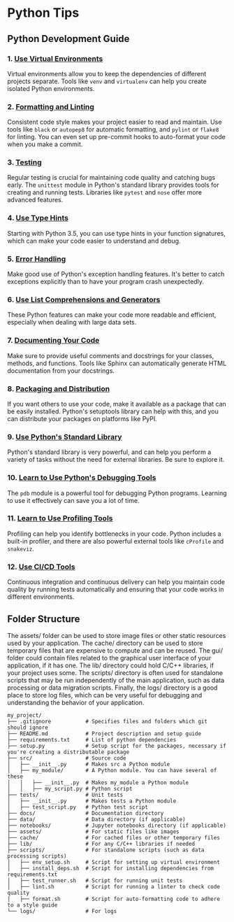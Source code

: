 
# Python Tips


## Python Development Guide

### 1. [Use Virtual Environments](https://docs.python.org/3/library/venv.html)
Virtual environments allow you to keep the dependencies of different projects separate. Tools like `venv` and `virtualenv` can help you create isolated Python environments.

### 2. [Formatting and Linting](https://www.python.org/dev/peps/pep-0008/)
Consistent code style makes your project easier to read and maintain. Use tools like `black` or `autopep8` for automatic formatting, and `pylint` or `flake8` for linting. You can even set up pre-commit hooks to auto-format your code when you make a commit.

### 3. [Testing](https://docs.python.org/3/library/unittest.html)
Regular testing is crucial for maintaining code quality and catching bugs early. The `unittest` module in Python's standard library provides tools for creating and running tests. Libraries like `pytest` and `nose` offer more advanced features.

### 4. [Use Type Hints](https://docs.python.org/3/library/typing.html)
Starting with Python 3.5, you can use type hints in your function signatures, which can make your code easier to understand and debug.

### 5. [Error Handling](https://docs.python.org/3/tutorial/errors.html)
Make good use of Python's exception handling features. It's better to catch exceptions explicitly than to have your program crash unexpectedly.

### 6. [Use List Comprehensions and Generators](https://docs.python.org/3/tutorial/datastructures.html#list-comprehensions)
These Python features can make your code more readable and efficient, especially when dealing with large data sets.

### 7. [Documenting Your Code](https://www.python.org/dev/peps/pep-0257/)
Make sure to provide useful comments and docstrings for your classes, methods, and functions. Tools like Sphinx can automatically generate HTML documentation from your docstrings.

### 8. [Packaging and Distribution](https://packaging.python.org/tutorials/packaging-projects/)
If you want others to use your code, make it available as a package that can be easily installed. Python's setuptools library can help with this, and you can distribute your packages on platforms like PyPI.

### 9. [Use Python's Standard Library](https://docs.python.org/3/library/index.html)
Python's standard library is very powerful, and can help you perform a variety of tasks without the need for external libraries. Be sure to explore it.

### 10. [Learn to Use Python's Debugging Tools](https://docs.python.org/3/library/pdb.html)
The `pdb` module is a powerful tool for debugging Python programs. Learning to use it effectively can save you a lot of time.

### 11. [Learn to Use Profiling Tools](https://docs.python.org/3/library/profile.html)
Profiling can help you identify bottlenecks in your code. Python includes a built-in profiler, and there are also powerful external tools like `cProfile` and `snakeviz`.

### 12. [Use CI/CD Tools](https://docs.github.com/en/actions/guides/building-and-testing-python)
Continuous integration and continuous delivery can help you maintain code quality by running tests automatically and ensuring that your code works in different environments.




## Folder Structure

The assets/ folder can be used to store image files or other static resources used by your application. The cache/ directory can be used to store temporary files that are expensive to compute and can be reused. The gui/ folder could contain files related to the graphical user interface of your application, if it has one. The lib/ directory could hold C/C++ libraries, if your project uses some. The scripts/ directory is often used for standalone scripts that may be run independently of the main application, such as data processing or data migration scripts. Finally, the logs/ directory is a good place to store log files, which can be very useful for debugging and understanding the behavior of your application.
```
my_project/
├── .gitignore           # Specifies files and folders which git should ignore
├── README.md            # Project description and setup guide
├── requirements.txt     # List of python dependencies
├── setup.py             # Setup script for the packages, necessary if you're creating a distributable package
├── src/                 # Source code
│   ├── __init__.py      # Makes src a Python module
│   ├── my_module/       # A Python module. You can have several of these
│   │   ├── __init__.py  # Makes my_module a Python module
│   │   ├── my_script.py # Python script
├── tests/               # Unit tests
│   ├── __init__.py      # Makes tests a Python module
│   ├── test_script.py   # Python test script
├── docs/                # Documentation directory
├── data/                # Data directory (if applicable)
├── notebooks/           # Jupyter notebooks directory (if applicable)
├── assets/              # For static files like images
├── cache/               # For cached files or other temporary files
├── lib/                 # For any C/C++ libraries if needed
├── scripts/             # For standalone scripts (such as data processing scripts)
│   ├── env_setup.sh     # Script for setting up virtual environment
│   ├── install_deps.sh  # Script for installing dependencies from requirements.txt
│   ├── test_runner.sh   # Script for running unit tests
│   ├── lint.sh          # Script for running a linter to check code quality
│   ├── format.sh        # Script for auto-formatting code to adhere to a style guide
└── logs/                # For logs
```